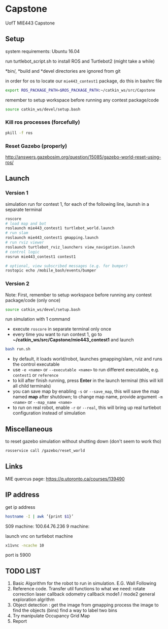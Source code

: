 # Capstone
UofT MIE443 Capstone 


## Setup 
system requirements: Ubuntu 16.04 

run turtlebot_script.sh to install ROS and Turtlebot2 (might take a while)

\*bin/, \*build and \*devel directories are ignored from git 

in order for os to locate our `mie443_contest1` package, do this in bashrc file 
```bash
export ROS_PACKAGE_PATH=$ROS_PACKAGE_PATH:~/catkin_ws/src/Capstone
```

remember to setup workspace before running any contest package/code 
```bash
source catkin_ws/devel/setup.bash 
```

### Kill ros processes (forcefully)
```bash
pkill -f ros
```

### Reset Gazebo (properly)
http://answers.gazebosim.org/question/15085/gazebo-world-reset-using-ros/


## Launch 

### Version 1
simulation run for contest 1, for each of the following line, launsh in a separate terminal 
```bash
roscore
# load map and bot 
roslaunch mie443_contest1 turtlebot_world.launch
# run slam 
roslaunch mie443_contest1 gmapping.launch
# run rviz viewer
roslaunch turtlebot_rviz_launchers view_navigation.launch   
# control logic 
rosrun mie443_contest1 contest1

# optional, view subscribed messages (e.g. for bumper)
rostopic echo /mobile_bash/events/bumper​
```

### Version 2
Note: First, remember to setup workspace before running any contest package/code (only once)
```bash
source catkin_ws/devel/setup.bash 
```

run simulation with 1 command 
- execute `roscore` in separate terminal only once 
- every time you want to run contest 1, go to **~/catkin_ws/src/Capstone/mie443_contest1** and launch 
```bash
bash run.sh 
``` 
- by default, it loads world/robot, launches gmapping/slam, rviz and runs the control executable 
- use `-e <name>` or `--executable <name>` to run different executable, e.g. `contest1` or `reference`
- to kill after finish running, press **Enter** in the launch 
terminal (this will kill all child terminals)
- you can save map by enabling `-s` or `--save_map`, this will save the map named **map** after shutdown; to change map name, provide argument `-m <name>` or `--map_name <name>`
- to run on real robot, enable `-r` or `--real`, this will bring up real turtlebot configuration instead of simulation 


## Miscellaneous

to reset gazebo simulation without shutting down (don't seem to work tho)
```bash
rosservice call /gazebo/reset_world
```

## Links
MIE quercus page: https://q.utoronto.ca/courses/139490


## IP address 
get ip address 
```bash
hostname -I | awk ’{print $1}’
```
S09 machine: 
100.64.76.236
9 machine:

launch vnc on turtlebot machine 
```bash
x11vnc -ncache 10
```
port is 5900


## TODO LIST
1. Basic Algorithm for the robot to run in simulation. E.G. Wall Following
2. Reference code. Transfer util functions to what we need: 
    rotate
    correction
    laser callback
    odometry callback
    mode1 / mode2
    general exploration algrithm
3. Object detection :
    get the image from gmapping 
    process the image to find the objects (bins)
    find a way to label two bins
4. Try manipulate Occupancy Grid Map 
5. Report
